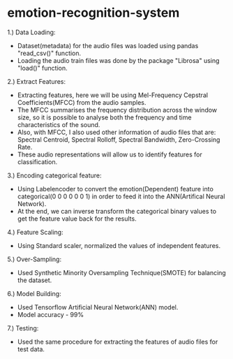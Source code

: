 # emotion-recognition-system
1.) Data Loading:
* Dataset(metadata) for the audio files was loaded using pandas "read_csv()" function.
* Loading the audio train files was done by the package "Librosa" using "load()" function.

2.) Extract Features:
* Extracting features, here we will be using Mel-Frequency Cepstral Coefficients(MFCC) from the audio samples. 
* The MFCC summarises the frequency distribution across the window size, so it is possible to analyse both the frequency and time characteristics of the sound. 
* Also, with MFCC, I also used other information of audio files that are: Spectral Centroid, Spectral Rolloff, Spectral Bandwidth, Zero-Crossing Rate.
* These audio representations will allow us to identify features for classification.

3.) Encoding categorical feature:
* Using Labelencoder to convert the emotion(Dependent) feature into categorical(0 0 0 0 0 0 1) in order to feed it into the ANN(Artifical Neural Network).
* At the end, we can inverse transform the categorical binary values to get the feature value back for the results.

4.) Feature Scaling:
* Using Standard scaler, normalized the values of independent features.

5.) Over-Sampling:
* Used Synthetic Minority Oversampling Technique(SMOTE) for balancing the dataset.

6.) Model Building:
* Used Tensorflow Artificial Neural Network(ANN) model.
* Model accuracy - 99%

7.) Testing:
* Used the same procedure for extracting the features of audio files for test data.

